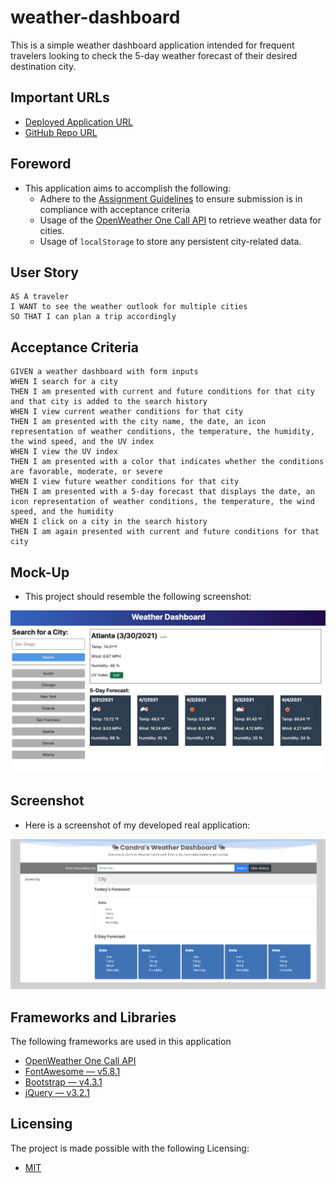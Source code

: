 # weather-dashboard
This is a simple weather dashboard application intended for frequent travelers looking to check the 5-day weather forecast of their desired destination city.

## Important URLs

* [Deployed Application URL](https://candracodes.github.io/weather-dashboard/) 
* [GitHub Repo URL](https://github.com/candracodes/weather-dashboard)

## Foreword

* This application aims to accomplish the following:
    * Adhere to the [Assignment Guidelines](./assets/_guide/README.md) to ensure submission is in compliance with acceptance criteria
    * Usage of the [OpenWeather One Call API](https://openweathermap.org/api/one-call-api) to retrieve weather data for cities. 
    * Usage of `localStorage` to store any persistent city-related data. 

## User Story

```
AS A traveler
I WANT to see the weather outlook for multiple cities
SO THAT I can plan a trip accordingly
```

## Acceptance Criteria

```
GIVEN a weather dashboard with form inputs
WHEN I search for a city
THEN I am presented with current and future conditions for that city and that city is added to the search history
WHEN I view current weather conditions for that city
THEN I am presented with the city name, the date, an icon representation of weather conditions, the temperature, the humidity, the wind speed, and the UV index
WHEN I view the UV index
THEN I am presented with a color that indicates whether the conditions are favorable, moderate, or severe
WHEN I view future weather conditions for that city
THEN I am presented with a 5-day forecast that displays the date, an icon representation of weather conditions, the temperature, the wind speed, and the humidity
WHEN I click on a city in the search history
THEN I am again presented with current and future conditions for that city
```

## Mock-Up

* This project should resemble the following screenshot:

![Official Screenshot](./assets/_guide/Assets/06-server-side-apis-homework-demo.png)

## Screenshot

* Here is a screenshot of my developed real application:

![Official Screenshot](./assets/_guide/Assets/screenshot.png)


## Frameworks and Libraries
The following frameworks are used in this application

* [OpenWeather One Call API](https://openweathermap.org/api/one-call-api) 
* [FontAwesome — v5.8.1](https://fontawesome.com/v5.15/how-to-use/on-the-web/referencing-icons/basic-use)
* [Bootstrap — v4.3.1](https://getbootstrap.com/docs/4.6/getting-started/introduction/)
* [jQuery — v3.2.1](https://api.jquery.com/)


## Licensing
The project is made possible with the following Licensing:
- [MIT](license.txt)

